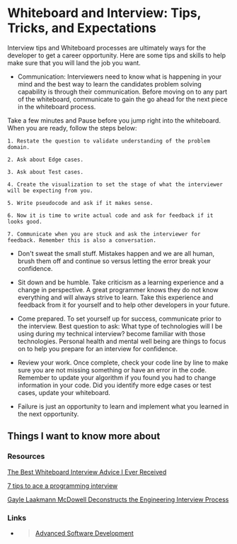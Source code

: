 # Whiteboard and Interview: Tips, Tricks, and Expectations

Interview tips and Whiteboard processes are ultimately ways for the developer to get a career opportunity. Here are some tips and skills to help make sure that you will land the job you want.

- Communication: Interviewers need to know what is happening in your mind and the best way to learn the candidates problem solving capability is through their communication. Before moving on to any part of the whiteboard, communicate to gain the go ahead for the next piece in the whiteboard process.

Take a few minutes and Pause before you jump right into the whiteboard. When you are ready, follow the steps below:

    1. Restate the question to validate understanding of the problem domain.

    2. Ask about Edge cases.

    3. Ask about Test cases.

    4. Create the visualization to set the stage of what the interviewer will be expecting from you.

    5. Write pseudocode and ask if it makes sense.

    6. Now it is time to write actual code and ask for feedback if it looks good.

    7. Communicate when you are stuck and ask the interviewer for feedback. Remember this is also a conversation.

- Don't sweat the small stuff. Mistakes happen and we are all human, brush them off and continue so versus letting the error break your confidence.

- Sit down and be humble. Take criticism as a learning experience and a change in perspective. A great programmer knows they do not know everything and will always strive to learn. Take this experience and feedback from it for yourself and to help other developers in your future.

- Come prepared. To set yourself up for success, communicate prior to the interview. Best question to ask: What type of technologies will I be using during my technical interview? become familiar with those technologies. Personal health and mental well being are things to focus on to help you prepare for an interview for confidence.

- Review your work. Once complete, check your code line by line to make sure you are not missing something or have an error in the code. Remember to update your algorithm if you found you had to change information in your code. Did you identify more edge cases or test cases, update your whiteboard.

- Failure is just an opportunity to learn and implement what you learned in the next opportunity.

## Things I want to know more about

### Resources

[The Best Whiteboard Interview Advice I Ever Received](https://hackernoon.com/the-best-whiteboard-interview-advice-i-ever-received-3ebbfa72e4a)

[7 tips to ace a programming interview](https://medium.com/@steve_45636/6-tips-to-ace-a-whiteboard-programming-interview-f06c1b378bc6)

[Gayle Laakmann McDowell Deconstructs the Engineering Interview Process](https://www.youtube.com/watch?v=KdXAUst8bdo)

### Links

- >[Advanced Software Development](README.md)

